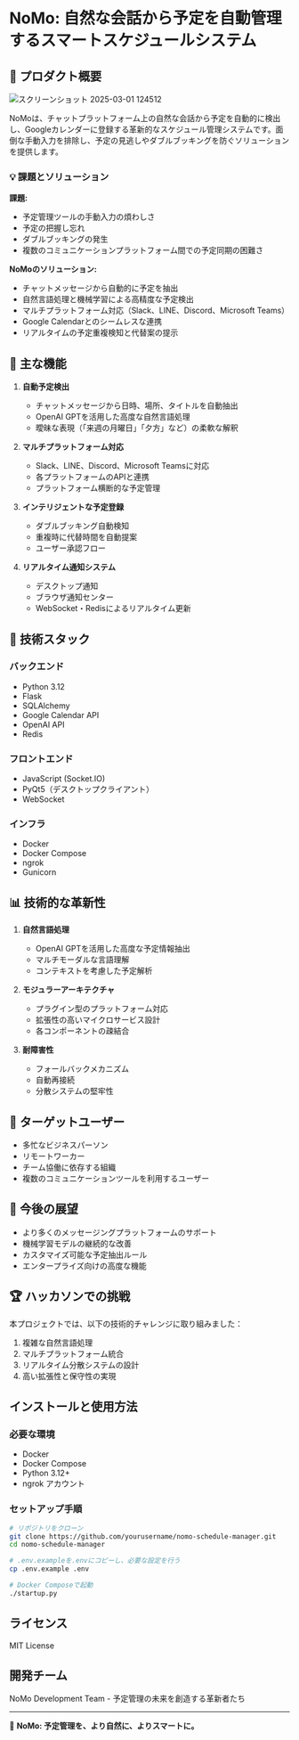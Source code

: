 # NoMo: 自然な会話から予定を自動管理するスマートスケジュールシステム

## 🚀 プロダクト概要
![スクリーンショット 2025-03-01 124512](https://github.com/user-attachments/assets/af9a3692-bba3-40be-8f1b-1b0decb78ba0)

NoMoは、チャットプラットフォーム上の自然な会話から予定を自動的に検出し、Googleカレンダーに登録する革新的なスケジュール管理システムです。面倒な手動入力を排除し、予定の見逃しやダブルブッキングを防ぐソリューションを提供します。

### 💡 課題とソリューション

**課題:**
- 予定管理ツールの手動入力の煩わしさ
- 予定の把握し忘れ
- ダブルブッキングの発生
- 複数のコミュニケーションプラットフォーム間での予定同期の困難さ

**NoMoのソリューション:**
- チャットメッセージから自動的に予定を抽出
- 自然言語処理と機械学習による高精度な予定検出
- マルチプラットフォーム対応（Slack、LINE、Discord、Microsoft Teams）
- Google Calendarとのシームレスな連携
- リアルタイムの予定重複検知と代替案の提示

## 🌟 主な機能

1. **自動予定検出**
   - チャットメッセージから日時、場所、タイトルを自動抽出
   - OpenAI GPTを活用した高度な自然言語処理
   - 曖昧な表現（「来週の月曜日」「夕方」など）の柔軟な解釈

2. **マルチプラットフォーム対応**
   - Slack、LINE、Discord、Microsoft Teamsに対応
   - 各プラットフォームのAPIと連携
   - プラットフォーム横断的な予定管理

3. **インテリジェントな予定登録**
   - ダブルブッキング自動検知
   - 重複時に代替時間を自動提案
   - ユーザー承認フロー

4. **リアルタイム通知システム**
   - デスクトップ通知
   - ブラウザ通知センター
   - WebSocket・Redisによるリアルタイム更新

## 🔧 技術スタック

### バックエンド
- Python 3.12
- Flask
- SQLAlchemy
- Google Calendar API
- OpenAI API
- Redis

### フロントエンド
- JavaScript (Socket.IO)
- PyQt5（デスクトップクライアント）
- WebSocket

### インフラ
- Docker
- Docker Compose
- ngrok
- Gunicorn

## 📊 技術的な革新性

1. **自然言語処理**
   - OpenAI GPTを活用した高度な予定情報抽出
   - マルチモーダルな言語理解
   - コンテキストを考慮した予定解析

2. **モジュラーアーキテクチャ**
   - プラグイン型のプラットフォーム対応
   - 拡張性の高いマイクロサービス設計
   - 各コンポーネントの疎結合

3. **耐障害性**
   - フォールバックメカニズム
   - 自動再接続
   - 分散システムの堅牢性

## 🎯 ターゲットユーザー

- 多忙なビジネスパーソン
- リモートワーカー
- チーム協働に依存する組織
- 複数のコミュニケーションツールを利用するユーザー

## 🚀 今後の展望

- より多くのメッセージングプラットフォームのサポート
- 機械学習モデルの継続的な改善
- カスタマイズ可能な予定抽出ルール
- エンタープライズ向けの高度な機能

## 🏆 ハッカソンでの挑戦

本プロジェクトでは、以下の技術的チャレンジに取り組みました：

1. 複雑な自然言語処理
2. マルチプラットフォーム統合
3. リアルタイム分散システムの設計
4. 高い拡張性と保守性の実現

## インストールと使用方法

### 必要な環境
- Docker
- Docker Compose
- Python 3.12+
- ngrok アカウント

### セットアップ手順
```bash
# リポジトリをクローン
git clone https://github.com/yourusername/nomo-schedule-manager.git
cd nomo-schedule-manager

# .env.exampleを.envにコピーし、必要な設定を行う
cp .env.example .env

# Docker Composeで起動
./startup.py
```

## ライセンス

MIT License

## 開発チーム

NoMo Development Team - 予定管理の未来を創造する革新者たち

---

🌈 **NoMo: 予定管理を、より自然に、よりスマートに。**
